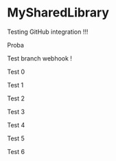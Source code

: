 # MySharedLibrary

Testing GitHub integration !!!

Proba

Test branch webhook !

Test 0

Test 1

Test 2

Test 3

Test 4

Test 5

Test 6
